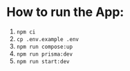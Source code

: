 # How to run the App:

1. `npm ci`
2. `cp .env.example .env`
3. `npm run compose:up`
4. `npm run prisma:dev`
5. `npm run start:dev`
